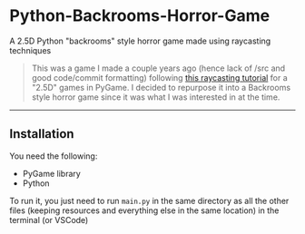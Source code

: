 # Python-Backrooms-Horror-Game
A 2.5D Python "backrooms" style horror game made using raycasting techniques 

> This was a game I made a couple years ago (hence lack of /src and good code/commit formatting) following [this raycasting tutorial](https://youtu.be/ECqUrT7IdqQ?si=lNja0eLVciibl5d7) for a "2.5D" games in PyGame. I decided to repurpose it into a Backrooms style horror game since it was what I was interested in at the time. 

---

## Installation
You need the following:
  - PyGame library
  - Python

To run it, you just need to run ```main.py``` in the same directory as all the other files (keeping resources and everything else in the same location) in the terminal (or VSCode)
